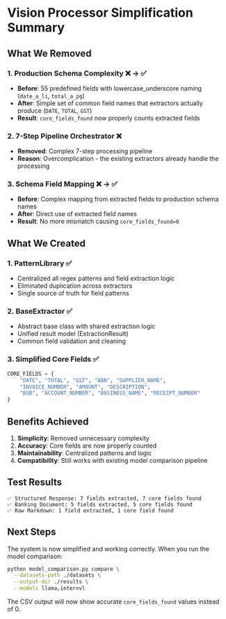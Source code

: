 # Vision Processor Simplification Summary

## What We Removed

### 1. Production Schema Complexity ❌ → ✅
- **Before**: 55 predefined fields with lowercase_underscore naming (`date_a_li`, `total_a_pg`)
- **After**: Simple set of common field names that extractors actually produce (`DATE`, `TOTAL`, `GST`)
- **Result**: `core_fields_found` now properly counts extracted fields

### 2. 7-Step Pipeline Orchestrator ❌
- **Removed**: Complex 7-step processing pipeline
- **Reason**: Overcomplication - the existing extractors already handle the processing

### 3. Schema Field Mapping ❌ → ✅  
- **Before**: Complex mapping from extracted fields to production schema names
- **After**: Direct use of extracted field names
- **Result**: No more mismatch causing `core_fields_found=0`

## What We Created

### 1. PatternLibrary ✅
- Centralized all regex patterns and field extraction logic
- Eliminated duplication across extractors
- Single source of truth for field patterns

### 2. BaseExtractor ✅
- Abstract base class with shared extraction logic
- Unified result model (ExtractionResult)
- Common field validation and cleaning

### 3. Simplified Core Fields ✅
```python
CORE_FIELDS = {
    "DATE", "TOTAL", "GST", "ABN", "SUPPLIER_NAME",
    "INVOICE_NUMBER", "AMOUNT", "DESCRIPTION",
    "BSB", "ACCOUNT_NUMBER", "BUSINESS_NAME", "RECEIPT_NUMBER"
}
```

## Benefits Achieved

1. **Simplicity**: Removed unnecessary complexity
2. **Accuracy**: Core fields are now properly counted
3. **Maintainability**: Centralized patterns and logic
4. **Compatibility**: Still works with existing model comparison pipeline

## Test Results

```
✅ Structured Response: 7 fields extracted, 7 core fields found
✅ Banking Document: 5 fields extracted, 5 core fields found  
✅ Raw Markdown: 1 field extracted, 1 core field found
```

## Next Steps

The system is now simplified and working correctly. When you run the model comparison:

```bash
python model_comparison.py compare \
  --datasets-path ./datasets \
  --output-dir ./results \
  --models llama,internvl
```

The CSV output will now show accurate `core_fields_found` values instead of 0.
